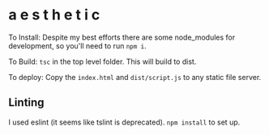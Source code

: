 # a e s t h e t i c

To Install: Despite my best efforts there are some node_modules for development, so you'll need to run `npm i`.

To Build: `tsc` in the top level folder. This will build to dist.

To deploy: Copy the `index.html` and `dist/script.js` to any static file server.

## Linting

I used eslint (it seems like tslint is deprecated). `npm install` to set up.